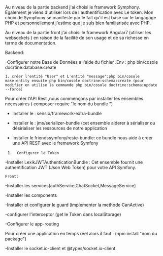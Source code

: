 Au niveau de la partie backend j'ai choisi le framework Symphony. Egalement je viens d'utiliser lors de l'authentification avec Le token. Mon choix de Symphony se manifeste par le fait qu'il est basé sur le langagage PHP et personnellement j'estime que je suis bien familiarisée avec PHP.

Au niveau de la partie front j'ai choisi le framework Angular7 (utiliser les websockets ) en raison de la facilité de son usage et de sa richesse en terme de documentation.

 

Backend: 

-Configurer notre Base de Données a l'aide du  fichier .Env :  php bin/cosole docrtine:database:create 

    1. créer l'entité "User" et L'entité "message":php bin/cosole make:entity ensuite php bin/cosole doctrine:schema:create (pour modifier en utilise la commande php bin/cosole doctrine:schema:update --force)


Pour créer l'API Rest ,nous commençons par installer les ensembles nécessaires ( composer require "le nom du bundle ")

- Installer le : sensio/framework-extra-bundle

- Installer le :  jms/serializer-bundle (cet ensemble  aiderer à sérialiser ou désirialiser les ressources de notre application

- Installer le friendssymfony/reste-bundle: ce bundle nous aide à creer une API REST avec le fremework Symfony

1.       Configurer le Token

-Installer LexikJWTAuthenticationBundle : Cet ensemble fournit une authentification JWT (Json Web Token) pour votre API Symfony.

    Front:

-Installer les services(authService,ChatSocket,MessageService)

-Installer les components

-Installer et configurer le guard (implementer la methode CanActive)

-configurer l'interceptor (get le Token dans localStorage)

-Configurer le app-routing

Pour créer une application en temps réel  alors il faut : (npm install  "nom du package")

-Installer le socket.io-client et @types/socket.io-client

